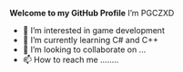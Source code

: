 **Welcome to my GitHub Profile**
I’m PGCZXD
- 👀 I’m interested in game development
- 💌 I’m currently learning C# and C++
- 💞️ I’m looking to collaborate on ...
- 📫 How to reach me ........

<!---
PGCZXD/PGCZXD is a ✨ special ✨ repository because its `README.md` (this file) appears on your GitHub profile.
You can click the Preview link to take a look at your changes.
--->
